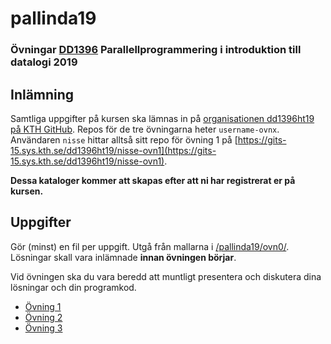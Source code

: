 # pallinda19

### Övningar [DD1396](https://www.kth.se/social/course/DD1396/) Parallellprogrammering i introduktion till datalogi 2019

## Inlämning

Samtliga uppgifter på kursen ska lämnas in på
[organisationen dd1396ht19 på KTH GitHub](https://gits-15.sys.kth.se/dd1396ht19).
Repos för de tre övningarna heter `username-ovnx`.
Användaren `nisse` hittar alltså sitt repo för övning 1 på
[https://gits-15.sys.kth.se/dd1396ht19/nisse-ovn1](https://gits-15.sys.kth.se/dd1396ht19/nisse-ovn1).

<b>Dessa kataloger kommer att skapas efter att ni har registrerat er på kursen.</b>

## Uppgifter

Gör (minst) en fil per uppgift. Utgå från mallarna i
[/pallinda19/ovn0/](https://github.com/yourbasic/pallinda19/tree/master/ovn0).
Lösningar skall vara inlämnade **innan övningen börjar**.

Vid övningen ska du vara beredd att muntligt presentera och diskutera dina lösningar och din programkod.

- [Övning 1](https://github.com/yourbasic/pallinda19/blob/master/ovn1.md)
- [Övning 2](https://github.com/yourbasic/pallinda19/blob/master/ovn2.md)
- [Övning 3](https://github.com/yourbasic/pallinda19/blob/master/ovn3.md)
